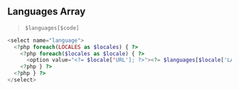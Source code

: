 ## Languages Array

> `$languages[$code]`

``` php
<select name="language">
  <?php foreach(LOCALES as $locales) { ?>
    <?php foreach($locales as $locale) { ?>
      <option value="<?= $locale['URL']; ?>"><?= $languages[$locale['LANGUAGE']]; ?></option>
    <?php } ?>
  <?php } ?>
</select>
```